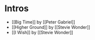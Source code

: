 # Intros

- [[Big Time]] by [[Peter Gabriel]]
- [[Higher Ground]] by [[Stevie Wonder]]
- [[I Wish]] by [[Stevie Wonder]]
